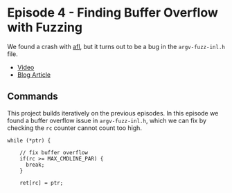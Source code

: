 # Episode 4 - Finding Buffer Overflow with Fuzzing

We found a crash with [afl](https://github.com/google/AFL), but it turns out to be a bug in the `argv-fuzz-inl.h` file.

- [Video](https://www.youtube.com/watch?v=Do1Ri8TCF0Q)
- [Blog Article](https://liveoverflow.com/finding-buffer-overflow-with-fuzzing/)

## Commands

This project builds iteratively on the previous episodes. In this episode we found a buffer overflow issue in `argv-fuzz-inl.h`, which we can fix by checking the `rc` counter cannot count too high.

```
while (*ptr) {

    // fix buffer overflow
    if(rc >= MAX_CMDLINE_PAR) {
      break;
    }
    
    ret[rc] = ptr;
```

